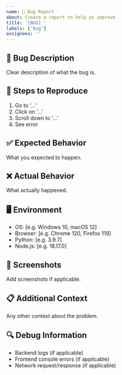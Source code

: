 ```yaml
---
name: 🐛 Bug Report
about: Create a report to help us improve
title: '[BUG] '
labels: ['bug']
assignees: ''
---
```


## 🐛 Bug Description
Clear description of what the bug is.

## 🔄 Steps to Reproduce
1. Go to '...'
2. Click on '...'
3. Scroll down to '...'
4. See error

## ✅ Expected Behavior
What you expected to happen.

## ❌ Actual Behavior
What actually happened.

## 🖥️ Environment
- OS: [e.g. Windows 10, macOS 12]
- Browser: [e.g. Chrome 120, Firefox 119]
- Python: [e.g. 3.9.7]
- Node.js: [e.g. 18.17.0]

## 📸 Screenshots
Add screenshots if applicable.

## 📋 Additional Context
Any other context about the problem.

## 🔍 Debug Information
- Backend logs (if applicable)
- Frontend console errors (if applicable)
- Network request/response (if applicable)
